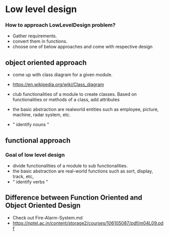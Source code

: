 # Low level design
### How to approach LowLevelDesign problem?
- Gather requirements.
- convert them in functions. 
- choose one of below approaches and come with respective design

## object oriented approach
- come up with class diagram for a given module.
- https://en.wikipedia.org/wiki/Class_diagram

- club functionalities of a module to create classes. Based on functionalities or methods of a class, add attributes
- the basic abstraction are realworld entities such as employee, picture, machine, radar system, etc.
- " identify nouns "

## functional approach
### Goal of low level design
- divide functionalities of a module to sub functionalities. 
- the basic abstraction are real-world functions such as sort, display, track, etc,
- " identify verbs "


## Difference between Function Oriented and Object Oriented Design
- Check out Fire-Alarm-System.md
- https://nptel.ac.in/content/storage2/courses/106105087/pdf/m04L09.pdf
